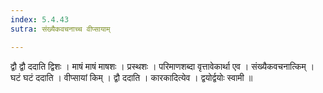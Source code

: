 ```yaml
---
index: 5.4.43
sutra: संख्यैकवचनाच्च वीप्सायाम्

---
```

 द्वौ द्वौ ददाति द्विशः । माषं माषं माषशः । प्रस्थशः । परिमाणशब्दा वृत्तावेकार्था एव । संख्यैकवचनात्किम् । घटं घटं ददाति । वीप्सायां किम् । द्वौ ददाति । कारकादित्येव । द्वयोर्द्वयोः स्वामी ॥
